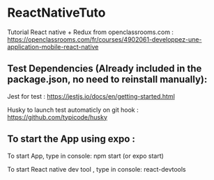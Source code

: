 # ReactNativeTuto

Tutorial React native + Redux from openclassrooms.com : https://openclassrooms.com/fr/courses/4902061-developpez-une-application-mobile-react-native

## Test Dependencies (Already included in the package.json, no need to reinstall manually): 

Jest for test : https://jestjs.io/docs/en/getting-started.html

Husky to launch test automaticly on git hook : https://github.com/typicode/husky

## To start the App using expo :

To start App, type in console: npm start (or expo start)

To start React native dev tool , type in console: react-devtools